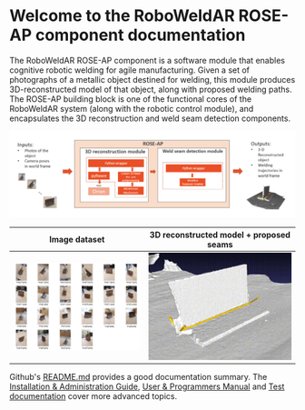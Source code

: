 # Welcome to the RoboWeldAR ROSE-AP component documentation

The RoboWeldAR ROSE-AP component is a software module that enables cognitive robotic welding for agile manufacturing. Given a set of photographs of a metallic object destined for welding, this module produces 3D-reconstructed model of that object, along with proposed welding paths. The ROSE-AP building block is one of the functional cores of the RoboWeldAR system (along with the robotic control module), and encapsulates the 3D reconstruction and weld seam detection components.

![High-level architecture](rose-ap-arch.png)

| Image dataset | 3D reconstructed model + proposed seams |
|---------------|-----------------------------------------|
|      <img src="assets/example_1_collage.png" width="500">    |       <img src="assets/example_1_reconstruction.gif" width="500">    |

Github's [README.md](README.md) provides a good documentation summary. The [Installation & Administration Guide](installationguide.md), [User & Programmers Manual](usermanual.md) and [Test documentation](test_examples.md) cover more advanced topics.
